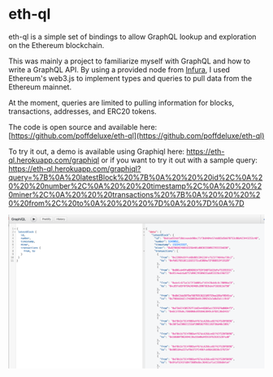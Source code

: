 # eth-ql
eth-ql is a simple set of bindings to allow GraphQL lookup and exploration on the Ethereum blockchain.

This was mainly a project to familiarize myself with GraphQL and how to write a GraphQL API. By using a provided node from [Infura](https://infura.io/), I used Ethereum's web3.js to implement types and queries to pull data from the Ethereum mainnet.

At the moment, queries are limited to pulling information for blocks, transactions, addresses, and ERC20 tokens.

The code is open source and available here: [https://github.com/poffdeluxe/eth-ql](https://github.com/poffdeluxe/eth-ql)

To try it out, a demo is available using Graphiql here: https://eth-ql.herokuapp.com/graphiql
or if you want to try it out with a sample query: https://eth-ql.herokuapp.com/graphiql?query=%7B%0A%20latestBlock%20%7B%0A%20%20%20id%2C%0A%20%20%20number%2C%0A%20%20%20timestamp%2C%0A%20%20%20miner%2C%0A%20%20%20transactions%20%7B%0A%20%20%20%20%20from%2C%20to%0A%20%20%20%7D%0A%20%7D%0A%7D

![eth-ql](images/eth-ql.png)
